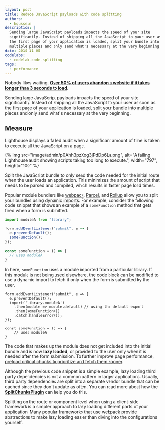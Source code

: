 ```yaml
---
layout: post
title: Reduce JavaScript payloads with code splitting
authors:
  - houssein
description: |
  Sending large JavaScript payloads impacts the speed of your site
  significantly. Instead of shipping all the JavaScript to your user as soon as
  the first page of your application is loaded, split your bundle into
  multiple pieces and only send what's necessary at the very beginning.
date: 2018-11-05
codelabs:
  - codelab-code-splitting
tags:
  - performance
---
```


Nobody likes waiting.
**[Over 50% of users abandon a website if it takes longer than 3 seconds to load](https://www.thinkwithgoogle.com/intl/en-154/insights-inspiration/research-data/need-mobile-speed-how-mobile-latency-impacts-publisher-revenue/)**.

Sending large JavaScript payloads impacts the speed of your site
significantly. Instead of shipping all the JavaScript to your user as soon as
the first page of your application is loaded, split your bundle into
multiple pieces and only send what's necessary at the very beginning.

## Measure

Lighthouse displays a failed audit when a significant amount of time is taken to
execute all the JavaScript on a page.

{% Img src="image/admin/p0Ahh3pzXog3jPdDp6La.png", alt="A failing Lighthouse audit showing scripts taking too long to execute.", width="797", height="100" %}

Split the JavaScript bundle to only send the code needed for the initial route when the
user loads an application. This minimizes the amount of script that needs to be
parsed and compiled, which results in faster page load times.

Popular module bundlers like [webpack](https://webpack.js.org/guides/code-splitting/),
[Parcel](https://parceljs.org/code_splitting.html), and
[Rollup](https://rollupjs.org/guide/en#dynamic-import) allow you to split your
bundles using [dynamic imports](https://developers.google.com/web/updates/2017/11/dynamic-import).
For example, consider the following code snippet that shows an example of a
`someFunction` method that gets fired when a form is submitted.

```js
import moduleA from "library";

form.addEventListener("submit", e => {
  e.preventDefault();
  someFunction();
});

const someFunction = () => {
  // uses moduleA
}
```

In here, `someFunction` uses a module imported from a particular library. If
this module is not being used elsewhere, the code block can be modified to use a
dynamic import to fetch it only when the form is submitted by the user.

```js/2-5
form.addEventListener("submit", e => {
  e.preventDefault();
  import('library.moduleA')
    .then(module => module.default) // using the default export
    .then(someFunction())
    .catch(handleError());
});

const someFunction = () => {
    // uses moduleA
}
```

The code that makes up the module does not get included into the initial bundle
and is now **lazy loaded**, or provided to the user only when it is needed after
the form submission. To further improve page performance, [preload critical chunks to prioritize and fetch them sooner](/preload-critical-assets).

Although the previous code snippet is a simple example, lazy loading third party
dependencies is not a common pattern in larger applications. Usually, third
party dependencies are split into a separate vendor bundle that can be cached
since they don't update as often. You can read more about how the
[**SplitChunksPlugin**](https://webpack.js.org/plugins/split-chunks-plugin/) can
help you do this.

Splitting on the route or component level when using a client-side framework is
a simpler approach to lazy loading different parts of your application. Many
popular frameworks that use webpack provide abstractions to make lazy loading
easier than diving into the configurations yourself.
